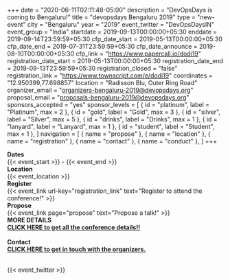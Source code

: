 +++
date = "2020-06-11T02:11:48-05:00"
description = "DevOpsDays is coming to Bengaluru!"
title = "devopsdays Bengaluru 2019"
type = "new-event"
city = "Bengaluru"
year = "2019"
event_twitter = "DevOpsDaysIN"
event_group = "India"
startdate = 2019-09-13T00:00:00+05:30
enddate = 2019-09-14T23:59:59+05:30
cfp_date_start = 2019-05-13T00:00:00+05:30
cfp_date_end = 2019-07-31T23:59:59+05:30
cfp_date_announce = 2019-08-10T00:00:00+05:30
cfp_link = "https://www.papercall.io/dodi19"
registration_date_start = 2019-05-13T00:00:00+05:30
registration_date_end = 2019-09-13T23:59:59+05:30
registration_closed = "false"
registration_link = "https://www.townscript.com/e/dodi19"
coordinates = "12.950399,77.698857"
location = "Radisson Blu, Outer Ring Road"
organizer_email = "organizers-bengaluru-2019@devopsdays.org"
proposal_email = "proposals-bengaluru-2019@devopsdays.org"
sponsors_accepted = "yes"
sponsor_levels = [
    { id = "platinum", label = "Platinum", max = 2 },
    { id = "gold", label = "Gold", max = 3 },
    { id = "silver", label = "Silver", max = 5 },
    { id = "drinks", label = "Drinks", max = 1 },
    { id = "lanyard", label = "Lanyard", max = 1 },
    { id = "student", label = "Student", max = 1 },
]
navigation = [
    { name = "propose" },
    { name = "location" },
    { name = "registration" },
    { name = "contact" },
    { name = "conduct" },
]
+++
<!-- <div style="text-align:center;">
  {{< event_logo >}}
</div> -->

<div class = "row">
  <div class = "col-md-2">
    <strong>Dates</strong>
  </div>
  <div class = "col-md-8">
    {{< event_start >}} - {{< event_end >}}
  </div>
</div>

<div class = "row">
  <div class = "col-md-2">
    <strong>Location</strong>
  </div>
  <div class = "col-md-8">
    {{< event_location >}}
  </div>
</div>

<div class = "row">
  <div class = "col-md-2">
    <strong>Register</strong>
  </div>
  <div class = "col-md-8">
    {{< event_link url-key="registration_link" text="Register to attend the conference!" >}}
  </div>
</div>

<div class = "row">
  <div class = "col-md-2">
    <strong>Propose</strong>
  </div>
  <div class = "col-md-8">
    {{< event_link page="propose" text="Propose a talk!" >}}
  </div>
</div>

<!-- <div class = "row">
  <div class = "col-md-2">
    <strong>Program</strong>
  </div>
  <div class = "col-md-8">
    View the {{< event_link page="program" text="program." >}}
  </div>
</div> -->

<!-- <div class = "row">
  <div class = "col-md-2">
    <strong>Speakers</strong>
  </div>
  <div class = "col-md-8">
    Check out the {{< event_link page="speakers" text="speakers!" >}}
  </div>
</div> -->

<div class = "row">
  <div class = "col-md-2">
    <strong>MORE DETAILS</strong>
  </div>
  <div class = "col-md-8">
    <strong><a href="http://devopsdaysindia.org">CLICK HERE to get all the conference details!!</a></strong><br>
  </div>
</div>
<br>
<div class = "row">
  <div class = "col-md-2">
    <strong>Contact</strong>
  </div>
  <div class = "col-md-8">
    <strong><a href="https://devopsdaysindia.org/#contact">CLICK HERE to get in touch with the organizers.</a></strong>
  </div>
</div>
<br>

{{< event_twitter >}}

